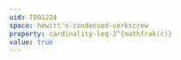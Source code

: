 ```yaml
---
uid: T001224
space: hewitt's-condensed-corkscrew
property: cardinality-leq-2^{mathfrak(c)}
value: true
---
```

